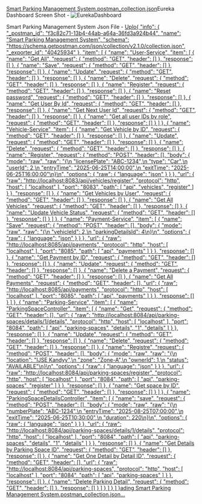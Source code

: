 [Smart Parking Management System.postman_collection.json](https://github.com/user-attachments/files/20907130/Smart.Parking.Management.System.postman_collection.json)Eureka Dashboard Screen Shot - ![EurekaDashboard](https://github.com/user-attachments/assets/b28efa60-f511-4af6-b071-0c10e1f8d7a8)

Smart Parking Management System Json File - [Uplo{
	"info": {
		"_postman_id": "f3c82c71-13b4-44ab-a64a-36fd3a924b44",
		"name": "Smart Parking Management System",
		"schema": "https://schema.getpostman.com/json/collection/v2.1.0/collection.json",
		"_exporter_id": "40425934"
	},
	"item": [
		{
			"name": "User-Service",
			"item": [
				{
					"name": "Get All",
					"request": {
						"method": "GET",
						"header": []
					},
					"response": []
				},
				{
					"name": "Save",
					"request": {
						"method": "GET",
						"header": []
					},
					"response": []
				},
				{
					"name": "Update",
					"request": {
						"method": "GET",
						"header": []
					},
					"response": []
				},
				{
					"name": "Delete",
					"request": {
						"method": "GET",
						"header": []
					},
					"response": []
				},
				{
					"name": "Register",
					"request": {
						"method": "GET",
						"header": []
					},
					"response": []
				},
				{
					"name": "Reset password",
					"request": {
						"method": "GET",
						"header": []
					},
					"response": []
				},
				{
					"name": "Get User By Id",
					"request": {
						"method": "GET",
						"header": []
					},
					"response": []
				},
				{
					"name": "Get Next User Id",
					"request": {
						"method": "GET",
						"header": []
					},
					"response": []
				},
				{
					"name": "Get all user IDs by role",
					"request": {
						"method": "GET",
						"header": []
					},
					"response": []
				}
			]
		},
		{
			"name": "Vehicle-Service",
			"item": [
				{
					"name": "Get Vehicle by ID",
					"request": {
						"method": "GET",
						"header": []
					},
					"response": []
				},
				{
					"name": "Update",
					"request": {
						"method": "GET",
						"header": []
					},
					"response": []
				},
				{
					"name": "Delete",
					"request": {
						"method": "GET",
						"header": []
					},
					"response": []
				},
				{
					"name": "Register",
					"request": {
						"method": "POST",
						"header": [],
						"body": {
							"mode": "raw",
							"raw": "{\n  \"licensePlate\": \"ABC-1234\",\n  \"type\": \"Car\",\n  \"userId\": 2,\n  \"entryTime\": \"2025-06-25T14:00:00\",\n  \"exitTime\": \"2025-06-25T16:00:00\"\n}\n",
							"options": {
								"raw": {
									"language": "json"
								}
							}
						},
						"url": {
							"raw": "http://localhost:8083/api/vehicles/register",
							"protocol": "http",
							"host": [
								"localhost"
							],
							"port": "8083",
							"path": [
								"api",
								"vehicles",
								"register"
							]
						}
					},
					"response": []
				},
				{
					"name": "Get Vehicles by User",
					"request": {
						"method": "GET",
						"header": []
					},
					"response": []
				},
				{
					"name": "Get All Vehicles",
					"request": {
						"method": "GET",
						"header": []
					},
					"response": []
				},
				{
					"name": "Update Vehicle Status",
					"request": {
						"method": "GET",
						"header": []
					},
					"response": []
				}
			]
		},
		{
			"name": "Payment-Service",
			"item": [
				{
					"name": "Save",
					"request": {
						"method": "POST",
						"header": [],
						"body": {
							"mode": "raw",
							"raw": "{\n  \"vehicleId\": 2,\n  \"parkingDetailsId\": 4\n}\n",
							"options": {
								"raw": {
									"language": "json"
								}
							}
						},
						"url": {
							"raw": "http://localhost:8085/api/payments",
							"protocol": "http",
							"host": [
								"localhost"
							],
							"port": "8085",
							"path": [
								"api",
								"payments"
							]
						}
					},
					"response": []
				},
				{
					"name": "Get Payment by ID",
					"request": {
						"method": "GET",
						"header": []
					},
					"response": []
				},
				{
					"name": "Update",
					"request": {
						"method": "GET",
						"header": []
					},
					"response": []
				},
				{
					"name": "Delete a Payment",
					"request": {
						"method": "GET",
						"header": []
					},
					"response": []
				},
				{
					"name": "Get All Payments",
					"request": {
						"method": "GET",
						"header": [],
						"url": {
							"raw": "http://localhost:8085/api/payments",
							"protocol": "http",
							"host": [
								"localhost"
							],
							"port": "8085",
							"path": [
								"api",
								"payments"
							]
						}
					},
					"response": []
				}
			]
		},
		{
			"name": "Parking-Service",
			"item": [
				{
					"name": "ParkingSpaceController",
					"item": [
						{
							"name": "Get",
							"request": {
								"method": "GET",
								"header": [],
								"url": {
									"raw": "http://localhost:8084/api/parking-spaces/details/1/details",
									"protocol": "http",
									"host": [
										"localhost"
									],
									"port": "8084",
									"path": [
										"api",
										"parking-spaces",
										"details",
										"1",
										"details"
									]
								}
							},
							"response": []
						},
						{
							"name": "Update",
							"request": {
								"method": "GET",
								"header": []
							},
							"response": []
						},
						{
							"name": "Delete",
							"request": {
								"method": "GET",
								"header": []
							},
							"response": []
						},
						{
							"name": "Registre",
							"request": {
								"method": "POST",
								"header": [],
								"body": {
									"mode": "raw",
									"raw": "{\n  \"location\": \"IJSE Kandyy\",\n  \"zone\": \"Zone-A\",\n  \"ownerId\": 1,\n  \"status\": \"AVAILABLE\"\n}\n",
									"options": {
										"raw": {
											"language": "json"
										}
									}
								},
								"url": {
									"raw": "http://localhost:8084/api/parking-spaces/register",
									"protocol": "http",
									"host": [
										"localhost"
									],
									"port": "8084",
									"path": [
										"api",
										"parking-spaces",
										"register"
									]
								}
							},
							"response": []
						},
						{
							"name": "Get space by ID",
							"request": {
								"method": "GET",
								"header": []
							},
							"response": []
						}
					]
				},
				{
					"name": "ParkingSpaceDetailsController",
					"item": [
						{
							"name": "save",
							"request": {
								"method": "POST",
								"header": [],
								"body": {
									"mode": "raw",
									"raw": "{\n  \"numberPlate\": \"ABC-1234\",\n  \"entryTime\": \"2025-08-25T07:00:00\",\n  \"exitTime\": \"2025-06-25T10:30:00\",\n  \"duration\": 220\n}\n",
									"options": {
										"raw": {
											"language": "json"
										}
									}
								},
								"url": {
									"raw": "http://localhost:8084/api/parking-spaces/details/1/details",
									"protocol": "http",
									"host": [
										"localhost"
									],
									"port": "8084",
									"path": [
										"api",
										"parking-spaces",
										"details",
										"1",
										"details"
									]
								}
							},
							"response": []
						},
						{
							"name": "Get Details by Parking Space ID",
							"request": {
								"method": "GET",
								"header": []
							},
							"response": []
						},
						{
							"name": "Get One Detail by Detail ID",
							"request": {
								"method": "GET",
								"header": [],
								"url": {
									"raw": "http://localhost:8084/api/parking-spaces",
									"protocol": "http",
									"host": [
										"localhost"
									],
									"port": "8084",
									"path": [
										"api",
										"parking-spaces"
									]
								}
							},
							"response": []
						},
						{
							"name": "Delete Parking Detail",
							"request": {
								"method": "GET",
								"header": []
							},
							"response": []
						}
					]
				}
			]
		}
	]
}ading Smart Parking Management System.postman_collection.json…]()

